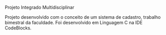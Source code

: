 Projeto Integrado Multidisciplinar

Projeto desenvolvido com o conceito de um sistema de cadastro, trabalho bimestral da faculdade.
Foi desenvolvido em Linguagem C na IDE CodeBlocks.



